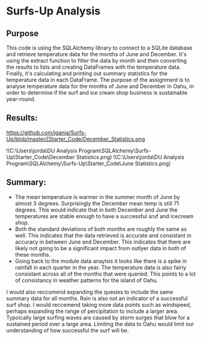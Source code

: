 # Surfs-Up Analysis

## Purpose
This code is using the SQLAlchemy library to connect to a SQLite database and retrieve temperature data for the months of June and December. It's using the extract function to filter the data by month and then converting the results to lists and creating DataFrames with the temperature data. Finally, it's calculating and printing out summary statistics for the temperature data in each DataFrame. The purpose of the assignment is to analyse temperature data for the months of June and December in Oahu, in order to determine if the surf and ice cream shop business is sustainable year-round.

## Results:

https://github.com/jgania/Surfs-Up/blob/master/[Starter_Code/December_Statistics.png

!(C:\Users\jorda\DU Analysis Program\SQLAlchemy\Surfs-Up\Starter_Code\December Statistics.png)
!(C:\Users\jorda\DU Analysis Program\SQLAlchemy\Surfs-Up\Starter_Code\June Statistics.png)

## Summary:
* The mean temperature is warmer in the summer month of June by almost 3 degrees. Surprisingly the December mean temp is still 71 degrees. This would indicate that in both December and June the temperatures are stable enough to have a successful sruf and icecream shop.
* Both the standard deviations of both months are roughly the same as well. This indicates that the data retrieved is accurate and consistant in accuracy in between June and December. This indicates that there are likely not going to be a significant impact from outlyer data in both of these months. 
* Going back to the module data anaylsis it looks like there is a spike in rainfall in each quarter in the year. The temperature data is also fairly consistant across all of the months that were queried. This points to a lot of consistancy in weather patterns for the island of Oahu.

I would also reccomend expanding the quesies to include the same summary data for all months. Rain is also not an indicator of a successful surf shop. I would reccemend taking more data points such as windspeed, perhaps expanding the range of percipitation to include a larger area. Typoically large surfing waves are caused by storm surges that blow for a sustained period over a large area. Limiting the data to Oahu would limit our understanding of how successful the surf will be. 